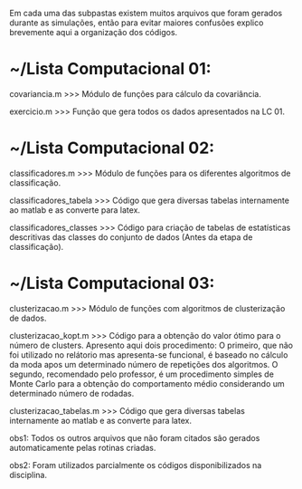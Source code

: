 Em cada uma das subpastas existem muitos arquivos que foram gerados durante as simulações, então para evitar maiores confusões explico brevemente aqui a organização dos códigos.

# ~/Lista Computacional 01: 
covariancia.m >>> Módulo de funções para cálculo da covariância.

exercicio.m   >>> Função que gera todos os dados apresentados na LC 01.



# ~/Lista Computacional 02:
classificadores.m >>> Módulo de funções para os diferentes algoritmos de classificação.

classificadores_tabela >>> Código que gera diversas tabelas internamente ao matlab e as converte para latex.

classificadores_classes >>> Código para criação de tabelas de estatísticas descritivas das classes do conjunto de dados (Antes da etapa de classificação).



# ~/Lista Computacional 03:
clusterizacao.m >>> Módulo de funções com algoritmos de clusterização de dados.

clusterizacao_kopt.m >>> Código para a obtenção do valor ótimo para o número de clusters. Apresento aqui dois procedimento: O primeiro, que não foi utilizado no relátorio mas apresenta-se funcional, é baseado no cálculo da moda apos um determinado número de repetições dos algoritmos. O segundo, recomendado pelo professor, é um procedimento simples de Monte Carlo para a obtenção do comportamento médio considerando um determinado número de rodadas.

clusterizacao_tabelas.m >>> Código que gera diversas tabelas internamente ao matlab e as converte para latex.

obs1: Todos os outros arquivos que não foram citados são gerados automaticamente pelas rotinas criadas. 

obs2: Foram utilizados parcialmente os códigos disponibilizados na disciplina.
